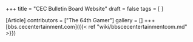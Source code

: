 +++
title = "CEC Bulletin Board Website"
draft = false
tags = [ ]

[Article]
contributors = ["The 64th Gamer"]
gallery = []
+++
[bbs.cecentertainment.com]({{< ref "wiki/bbscecentertainmentcom.md" >}})